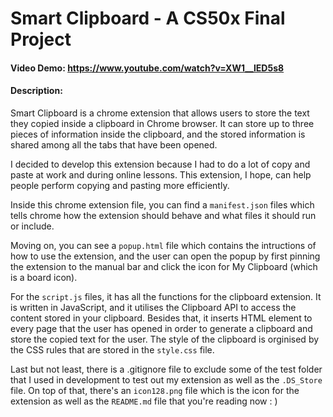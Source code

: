 # Smart Clipboard - A CS50x Final Project

#### Video Demo: https://www.youtube.com/watch?v=XW1__lED5s8

#### Description:

Smart Clipboard is a chrome extension that allows users to store the text they copied inside a clipboard in Chrome browser. It can store up to three pieces of information inside the clipboard, and the stored information is shared among all the tabs that have been opened.

I decided to develop this extension because I had to do a lot of copy and paste at work and during online lessons. This extension, I hope, can help people perform copying and pasting more efficiently.

Inside this chrome extension file, you can find a `manifest.json` files which tells chrome how the extension should behave and what files it should run or include.

Moving on, you can see a `popup.html` file which contains the intructions of how to use the extension, and the user can open the popup by first pinning the extension to the manual bar and click the icon for My Clipboard (which is a board icon).

For the `script.js` files, it has all the functions for the clipboard extension. It is written in JavaScript, and it utilises the Clipboard API to access the content stored in your clipboard. Besides that, it inserts HTML element to every page that the user has opened in order to generate a clipboard and store the copied text for the user. The style of the clipboard is orginised by the CSS rules that are stored in the `style.css` file.

Last but not least, there is a .gitignore file to exclude some of the test folder that I used in development to test out my extension as well as the `.DS_Store` file. On top of that, there's an `icon128.png` file which is the icon for the extension as well as the `README.md` file that you're reading now : )
